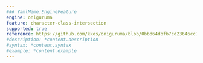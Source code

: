 ```yaml
---
### YamlMime:EngineFeature
engine: oniguruma
feature: character-class-intersection
supported: true
reference: https://github.com/kkos/oniguruma/blob/0bbd64dbfb7cd23646cc798470daa5223964cf5b/doc/RE#L210
#description: *content.description
#syntax: *content.syntax
#example: *content.example
---
```

